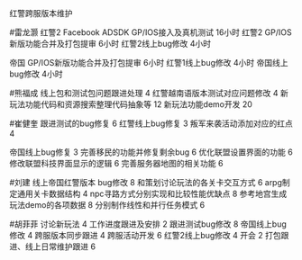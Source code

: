 红警跨服版本维护

#雷龙灏 
红警2 Facebook ADSDK GP/IOS接入及真机测试   16小时
红警2 GP/IOS新版功能合并及打包提审   6小时
红警2线上bug修改   4小时

帝国  GP/IOS新版功能合并及打包提审   6小时
红警1线上bug修改   4小时
帝国线上bug修改     4小时

#熊福成 
线上包和测试包问题跟进处理                                     4
红警越南语版本测试对应问题修改                              4
新玩法功能代码和资源搜索整理代码抽象等               12
新玩法功能demo开发                                                 20


#崔健奎 
跟进测试的bug修复  6
红警线上bug修复 3
叛军来袭活动添加对应的红点 4

帝国线上bug修复 3
完善移民的功能并修复剩余bug  6
优化联盟设置界面的功能  6
修改联盟科技界面显示的逻辑  6
完善服务器地图的相关功能  6

#刘建 
 线上帝国红警版本 bug修改  8
和策划讨论玩法的各关卡交互方式 6
arpg制定通用关卡数据结构  4
npc寻路方式分别实现和比较性能优缺点 8
 参考地宫生成玩法demo的各项数据 8
分别制作线性和并行任务模式 6

#胡菲菲 
讨论新玩法                  4
工作进度跟进及安排   2
跟进测试bug修改        8
帝国线上bug修改        4
跨服版本同步跟进       4 
跨服活动开发              6
红警2线上bug修改      4
开会 2
打包跟进、线上日常维护跟进 6
